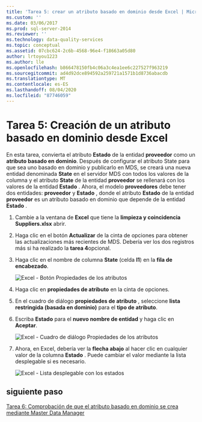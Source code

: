 ```yaml
---
title: 'Tarea 5: crear un atributo basado en dominio desde Excel | Microsoft Docs'
ms.custom: ''
ms.date: 03/06/2017
ms.prod: sql-server-2014
ms.reviewer: ''
ms.technology: data-quality-services
ms.topic: conceptual
ms.assetid: 07cbc624-2c6b-4568-96e4-f18663a05d80
author: lrtoyou1223
ms.author: lle
ms.openlocfilehash: b866478150fb4c06a3c4ea1ee6c227527f963219
ms.sourcegitcommit: ad4d92dce894592a259721a1571b1d8736abacdb
ms.translationtype: MT
ms.contentlocale: es-ES
ms.lasthandoff: 08/04/2020
ms.locfileid: "87746059"
---
```

# <a name="task-5-creating-a-domain-based-attribute-from-excel"></a>Tarea 5: Creación de un atributo basado en dominio desde Excel
  En esta tarea, convierta el atributo **Estado** de la entidad **proveedor** como un **atributo basado en dominio**. Después de configurar el atributo State para que sea uno basado en dominio y publicarlo en MDS, se creará una nueva entidad denominada **State** en el servidor MDS con todos los valores de la columna y el atributo **State** de la entidad **proveedor** se rellenará con los valores de la entidad **Estado** . Ahora, el modelo **proveedores** debe tener dos entidades: **proveedor** y **Estado** , donde el atributo **Estado** de la entidad **proveedor** es un atributo basado en dominio que depende de la entidad **Estado** .  
  
1.  Cambie a la ventana de **Excel** que tiene la **limpieza y coincidencia Suppliers.xlsx** abrir.  
  
2.  Haga clic en el botón **Actualizar** de la cinta de opciones para obtener las actualizaciones más recientes de MDS. Debería ver los dos registros más si ha realizado la **tarea 4**opcional.  
  
3.  Haga clic en el nombre de columna **State** (celda **I1**) en la **fila de encabezado**.  
  
     ![Excel - Botón Propiedades de los atributos](../../2014/tutorials/media/et-creatingadomainbasedattributefromexcel-01.jpg "Excel - Botón Propiedades de los atributos")  
  
4.  Haga clic en **propiedades de atributo** en la cinta de opciones.  
  
5.  En el cuadro de diálogo **propiedades de atributo** , seleccione **lista restringida (basada en dominio)** para el **tipo de atributo**.  
  
6.  Escriba **Estado** para el **nuevo nombre de entidad** y haga clic en **Aceptar**.  
  
     ![Excel - Cuadro de diálogo Propiedades de los atributos](../../2014/tutorials/media/et-creatingadomainbasedattributefromexcel-02.jpg "Excel - Cuadro de diálogo Propiedades de los atributos")  
  
7.  Ahora, en Excel, debería ver la **flecha abajo** al hacer clic en cualquier valor de la columna **Estado** . Puede cambiar el valor mediante la lista desplegable si es necesario.  
  
     ![Excel - Lista desplegable con los estados](../../2014/tutorials/media/et-creatingadomainbasedattributefromexcel-03.jpg "Excel - Lista desplegable con los estados")  
  
## <a name="next-step"></a>siguiente paso  
 [Tarea 6: Comprobación de que el atributo basado en dominio se crea mediante Master Data Manager](../../2014/tutorials/task-6-verify-domain-based-attribute-master-data-manager.md)  
  
  
